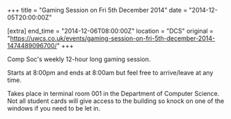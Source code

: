 +++
title = "Gaming Session on Fri 5th December 2014"
date = "2014-12-05T20:00:00Z"

[extra]
end_time = "2014-12-06T08:00:00Z"
location = "DCS"
original = "https://uwcs.co.uk/events/gaming-session-on-fri-5th-december-2014-1474489096700/"
+++

Comp Soc's weekly 12-hour long gaming session.

Starts at 8:00pm and ends at 8:00am but feel free to arrive/leave at any time.

Takes place in terminal room 001 in the Department of Computer Science. Not all student cards will give access to the building so knock on one of the windows if you need to be let in.

